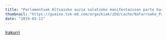 ```yaml
---
title: "Parlamentuak Altsasuko auzia salatzeko manifestazioan parte hartzera animatu du"
thumbnail: "https://guaixe.tok-md.com/argazkiak/zDd/cache/Nafarroako_Parlamentuko_bozeramaileen_batzordea_ezkerretik_tokikom_735x413.jpg"
date: "2019-03-11"
---
```

[Irakurri](https://guaixe.eus/altsasu/1552314856196-parlamentuak-altsasuko-auziaren-salatzeko-manifestazioa-parte-hartzera-animatu-du)
